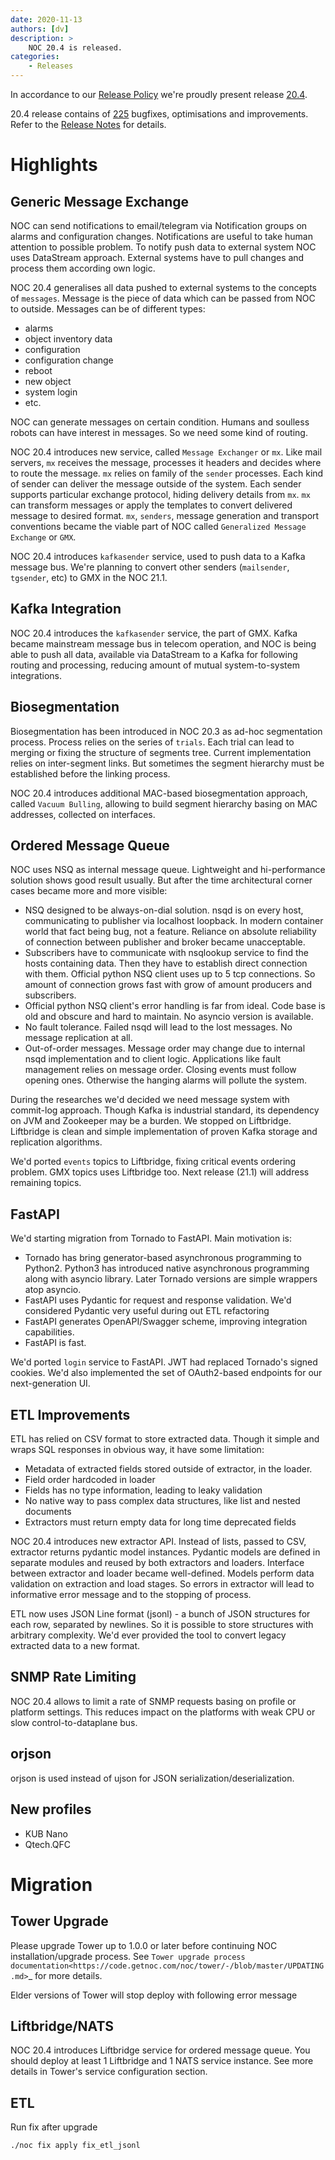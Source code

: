 ```yaml
---
date: 2020-11-13
authors: [dv]
description: >
    NOC 20.4 is released.
categories:
    - Releases
---
```

In accordance to our [Release Policy](../../release-policy/index.md)
we're proudly present release [20.4](https://code.getnoc.com/noc/noc/tags/20.4).

20.4 release contains of [225](https://code.getnoc.com/noc/noc/merge_requests?scope=all&state=merged&milestone_title=20.4) bugfixes, optimisations and improvements.
Refer to the [Release Notes](https://docs.getnoc.com/master/releases/20_4/)
for details.

# Highlights

## Generic Message Exchange

NOC can send notifications to email/telegram via Notification groups
on alarms and configuration changes. Notifications are useful
to take human attention to possible problem. To notify push data
to external system NOC uses DataStream approach. External systems
have to pull changes and process them according own logic.

NOC 20.4 generalises all data pushed to external systems to the
concepts of `messages`. Message is the piece of data which
can be passed from NOC to outside. Messages can be of different types:

* alarms
* object inventory data
* configuration
* configuration change
* reboot
* new object
* system login
* etc.

NOC can generate messages on certain condition. Humans and soulless
robots can have interest in messages. So we need some kind of routing.

NOC 20.4 introduces new service, called `Message Exchanger` or `mx`.
Like mail servers, `mx` receives the message, processes it headers
and decides where to route the message. `mx` relies on family of the
`sender` processes. Each kind of sender can deliver the message
outside of the system. Each sender supports particular exchange protocol,
hiding delivery details from `mx`. `mx` can transform messages or apply
the templates to convert delivered message to desired format.
`mx`, `senders`, message generation and transport conventions became
the viable part of NOC called `Generalized Message Exchange` or `GMX`.

NOC 20.4 introduces `kafkasender` service, used to push data to a Kafka
message bus. We're planning to convert other senders (`mailsender`, `tgsender`, etc)
to GMX in the NOC 21.1.

## Kafka Integration

NOC 20.4 introduces the `kafkasender` service, the part of GMX. Kafka
became mainstream message bus in telecom operation, and NOC is
being able to push all data, available via DataStream to a Kafka
for following routing and processing, reducing amount of mutual
system-to-system integrations.


## Biosegmentation

Biosegmentation has been introduced in NOC 20.3 as ad-hoc segmentation process.
Process relies on the series of `trials`. Each trial can lead to merging
or fixing the structure of segments tree. Current implementation
relies on inter-segment links. But sometimes the segment hierarchy
must be established before the linking process.

NOC 20.4 introduces additional MAC-based biosegmentation approach,
called `Vacuum Bulling`, allowing to build segment hierarchy basing
on MAC addresses, collected on interfaces.

## Ordered Message Queue

NOC uses NSQ as internal message queue. Lightweight and hi-performance
solution shows good result usually. But after the time architectural corner
cases became more and more visible:

* NSQ designed to be always-on-dial solution. nsqd is on every host,
  communicating to publisher via localhost loopback. In modern container
  world that fact being bug, not a feature. Reliance on absolute reliability
  of connection between publisher and broker became unacceptable.
* Subscribers have to communicate with nsqlookup service to find the hosts containing data.
  Then they have to establish direct connection with them.
  Official python NSQ client uses up to 5 tcp connections.
  So amount of connection grows fast with grow of amount producers and subscribers.
* Official python NSQ client's error handling is far from ideal.
  Code base is old and obscure and hard to maintain. No asyncio version
  is available.
* No fault tolerance. Failed nsqd will lead to the lost messages.
  No message replication at all.
* Out-of-order messages. Message order may change due to internal nsqd
  implementation and to client logic. Applications like fault management
  relies on message order. Closing events must follow opening ones.
  Otherwise the hanging alarms will pollute the system.

During the researches we'd decided we need message system with commit-log approach.
Though Kafka is industrial standard, its dependency on JVM and Zookeeper may be a burden.
We stopped on Liftbridge. Liftbridge is clean and simple implementation of proven Kafka
storage and replication algorithms.

We'd ported `events` topics to Liftbridge, fixing critical events ordering
problem. GMX topics uses Liftbridge too. Next release (21.1) will address remaining topics.


## FastAPI

We'd starting migration from Tornado to FastAPI. Main motivation is:

* Tornado has bring generator-based asynchronous programming to Python2.
  Python3 has introduced native asynchronous programming along with asyncio library.
  Later Tornado versions are simple wrappers atop asyncio.
* FastAPI uses Pydantic for request and response validation.
  We'd considered Pydantic very useful during out ETL refactoring
* FastAPI generates OpenAPI/Swagger scheme, improving integration capabilities.
* FastAPI is fast.

We'd ported `login` service to FastAPI. JWT had replaced Tornado's signed cookies.
We'd also implemented the set of OAuth2-based endpoints for our next-generation UI.


## ETL Improvements

ETL has relied on CSV format to store extracted data.
Though it simple and wraps SQL responses in obvious way, it have some limitation:

* Metadata of extracted fields stored outside of extractor, in the loader.
* Field order hardcoded in loader
* Fields has no type information, leading to leaky validation
* No native way to pass complex data structures, like list and nested documents
* Extractors must return empty data for long time deprecated fields

NOC 20.4 introduces new extractor API. Instead of lists, passed to CSV,
extractor returns pydantic model instances. Pydantic models
are defined in separate modules and reused by both extractors and loaders.
Interface between extractor and loader became well-defined.
Models perform data validation on extraction and load stages.
So errors in extractor will lead to informative error message and to the stopping of process.

ETL now uses JSON Line format (jsonl) - a bunch of JSON structures for each row, separated by newlines. So it is possible
to store structures with arbitrary complexity.
We'd ever provided the tool to convert legacy extracted data to a new format.


## SNMP Rate Limiting

NOC 20.4 allows to limit a rate of SNMP requests basing on profile
or platform settings. This reduces impact on the platforms with weak
CPU or slow control-to-dataplane bus.


## orjson

orjson is used instead of ujson for JSON serialization/deserialization.


## New profiles


* KUB Nano
* Qtech.QFC


# Migration


## Tower Upgrade

Please upgrade Tower up to 1.0.0 or later before continuing NOC
installation/upgrade process.
See `Tower upgrade process documentation<https://code.getnoc.com/noc/tower/-/blob/master/UPDATING.md>`_
for more details.

Elder versions of Tower will stop deploy with following error message

## Liftbridge/NATS

NOC 20.4 introduces Liftbridge service for ordered message queue.
You should deploy at least 1 Liftbridge and 1 NATS service instance.
See more details in Tower's service configuration section.

## ETL

Run fix after upgrade

    ./noc fix apply fix_etl_jsonl
